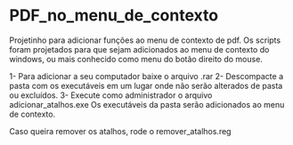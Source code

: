 # PDF_no_menu_de_contexto
Projetinho para adicionar funções ao menu de contexto de pdf.
Os scripts foram projetados para que sejam adicionados ao menu de contexto do windows, ou mais conhecido como menu do botão direito do mouse.

1- Para adicionar a seu computador baixe o arquivo .rar
2- Descompacte a pasta com os executáveis em um lugar onde não serão alterados de pasta ou excluídos.
3- Execute como administrador o arquivo adicionar_atalhos.exe
Os executáveis da pasta serão adicionados ao menu de contexto.

Caso queira remover os atalhos, rode o remover_atalhos.reg
